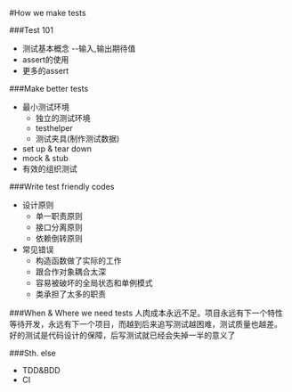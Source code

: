 #How we make tests

###Test 101
* 测试基本概念 --输入,输出期待值
* assert的使用
* 更多的assert

###Make better tests
* 最小测试环境
    * 独立的测试环境
    * testhelper
    * 测试夹具(制作测试数据)
* set up & tear down
* mock & stub
* 有效的组织测试

###Write test friendly codes
* 设计原则
    * 单一职责原则
    * 接口分离原则
    * 依赖倒转原则
* 常见错误
    * 构造函数做了实际的工作
    * 跟合作对象耦合太深
    * 容易被破坏的全局状态和单例模式
    * 类承担了太多的职责

###When & Where we need tests
人肉成本永远不足。项目永远有下一个特性等待开发，永远有下一个项目，而越到后来追写测试越困难，测试质量也越差。
好的测试是代码设计的保障，后写测试就已经会失掉一半的意义了


###Sth. else
* TDD&BDD
* CI
